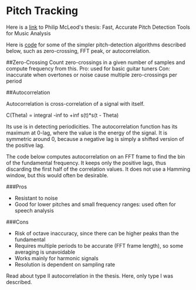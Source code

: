 # Pitch Tracking

Here is a [link](http://miracle.otago.ac.nz/tartini/papers/Philip_McLeod_PhD.pdf) to Philip McLeod's thesis: Fast, Accurate Pitch Detection Tools for Music Analysis

Here is [code](https://gist.github.com/endolith/255291) for some of the simpler pitch-detection algorithms described below, such as zero-crossing, FFT peak, or autocorrelation.

##Zero-Crossing
Count zero-crossings in a given number of samples and compute frequency from this. 
Pro: used for basic guitar tuners
Con: inaccurate when overtones or noise cause multiple zero-crossings per period

##Autocorrelation

Autocorrelation is cross-correlation of a signal with itself. 

C(Theta) = integral -inf to +inf s(t)*s(t - Theta)

Its use is in detecting periodicities. The autocorrelation function has its maximum at 0-lag, where the value is the energy of the signal. It is symmetric around 0, because a negative lag is simply a shifted version of the positive lag.

The code below computes autocorrelation on an FFT frame to find the bin of the fundamental frequency. It keeps only the positive lags, thus discarding the first half of the correlation values. It does not use a Hamming window, but this would often be desirable.

###Pros
* Resistant to noise
* Good for lower pitches and small frequency ranges: used often for speech analysis

###Cons
* Risk of octave inaccuracy, since there can be higher peaks than the fundamental
* Requires multiple periods to be accurate (FFT frame length), so some averaging is unavoidable
* Works mainly for harmonic signals
* Resolution is dependent on sampling rate

Read about type II autocorrelation in the thesis. Here, only type I was described.

